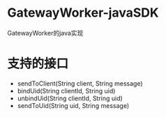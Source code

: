 GatewayWorker-javaSDK
===============
GatewayWorker的java实现

支持的接口
===============
- sendToClient(String client, String message)
- bindUid(String clientId, String uid)
- unbindUid(String clientId, String uid)
- sendToUid(String uid, String message)
 
